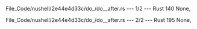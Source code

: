 File_Code/nushell/2e44e4d33c/do_/do__after.rs --- 1/2 --- Rust
                                                                                                                                                           140                             None,

File_Code/nushell/2e44e4d33c/do_/do__after.rs --- 2/2 --- Rust
                                                                                                                                                           195                         None,


